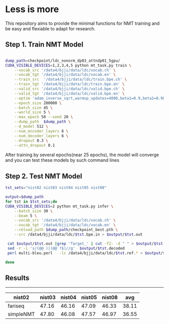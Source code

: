 # Less is more

This repository aims to provide the minimal functions for NMT training and be easy  and flexiable to adapt for research.

## Step 1. Train NMT Model 

```bash 

dump_path=checkpoint/ldc_nonorm_dp03_attndp01_5gpu/
CUDA_VISIBLE_DEVICES=1,2,3,4,5 python mt_task.py train \
    --vocab_src '/data4/bjji/data/ldc/vocab.ch' \
    --vocab_tgt '/data4/bjji/data/ldc/vocab.en' \
    --train_src  '/data4/bjji/data/ldc/train.bpe.ch' \
    --train_tgt '/data4/bjji/data/ldc/train.bpe.en' \
    --valid_src '/data4/bjji/data/ldc/valid.bpe.ch' \
    --valid_tgt '/data4/bjji/data/ldc/valid.bpe.en' \
    --optim 'adam_inverse_sqrt,warmup_updates=4000,beta1=0.9,beta2=0.98,lr=0.0005' \
    --epoch_size 200000 \
    --batch_size 45 \
    --world_size 5 \
    --max_epoch 50 --seed 20 \
    --dump_path  $dump_path \
    --d_model 512 \
    --num_encoder_layers 6 \
    --num_decoder_layers 6 \
    --dropout 0.3 \
    --attn_dropout 0.1

```

After training by several epochs(near 25 epochs), the model will converge and you can test these models by such command lines

## Step 2. Test NMT Model
```bash
tst_sets="nist02 nist03 nist04 nist05 nist08"

output=$dump_path
for tst in $tst_sets;do
CUDA_VISIBLE_DEVICES=2 python mt_task.py infer \
    --batch_size 30 \
    --beam 5 \
    --vocab_src '/data4/bjji/data/ldc/vocab.ch' \
    --vocab_tgt '/data4/bjji/data/ldc/vocab.en' \
    --reload_path $dump_path/checkpoint_best.pth \
    --src /data4/bjji/data/ldc/$tst.bpe.in > $output/$tst.out

 cat $output/$tst.out |grep 'Target_' | cut -f2- -d " " > $output/$tst.decoded
 sed -r -i 's/(@@ )|(@@ ?$)//g'  $output/$tst.decoded
 perl multi-bleu.perl   -lc /data4/bjji/data/ldc/$tst.ref.* < $output/$tst.decoded

done
```

## Results
***

|nist02 | nist03 | nist04 |nist05 |nist08 | avg|
|---|---- | --- | ---| ---    | ---   |
|fariseq| 47.16| 46.16 | 47.09|46.33    | 38.11   | 44.93 |
|simpleNMT| 47.80| 46.08 | 47.57|46.97    | 36.55   | 44.99 |

